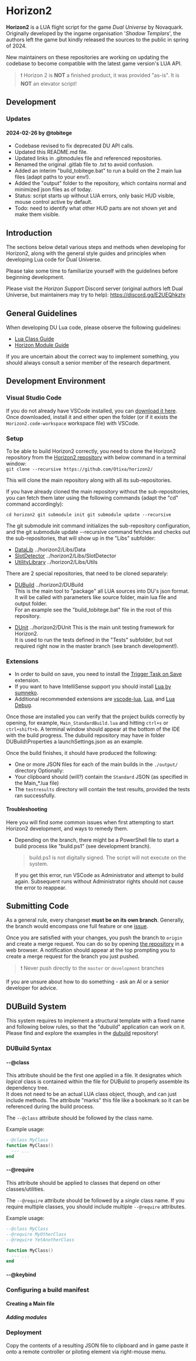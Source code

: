 # Horizon2

**Horizon2** is a LUA flight script for the game *Dual Universe* by Novaquark.  
Originally developed by the ingame organisation '*Shadow Templars*', the authors left the game but kindly
released the sources to the public in spring of 2024.

New maintainers on these repositories are working on updating the codebase to become compatible with the latest game version's LUA API.

> ❗ Horizon 2 is **NOT** a finished product, it was provided "as-is". It is **NOT** an elevator script!

## Development

### Updates

#### 2024-02-26 by @tobitege

* Codebase revised to fix deprecated DU API calls.
* Updated this README.md file.
* Updated links in .gitmodules file and referenced repositories.
* Renamed the original .gitlab file to .txt to avoid confusion.
* Added an interim "build_tobitege.bat" to run a build on the 2 main lua files (adapt paths to your env!).
* Added the "output" folder to the repository, which contains normal and minimized json files as of today.
* Status: script starts up without LUA errors, only basic HUD visible, mouse control active by default.
* Todo: need to identify what other HUD parts are not shown yet and make them visible.

## Introduction

The sections below detail various steps and methods when developing for Horizon2, along with the general style guides and principles when developing Lua code for Dual Universe.

Please take some time to familiarize yourself with the guidelines before beginning development.

Please visit the *Horizon Support* Discord server (original authors left Dual Universe, but maintainers may try to help): https://discord.gg/E2UEQhkzty

## General Guidelines

When developing DU Lua code, please observe the following guidelines:

- [Lua Class Guide](Class-Guidelines)
- [Horizon Module Guide](HorizonModule-Guidelines)

If you are uncertain about the correct way to implement something, you should always consult a senior member of the research department.

## Development Environment

### Visual Studio Code

If you do not already have VSCode installed, you can [download it here](https://code.visualstudio.com/download).  
Once downloaded, install it and either open the folder (or if it exists the `Horizon2.code-workspace` workspace file) with VSCode.

### Setup

To be able to build Horizon2 correctly, you need to clone the Horizon2 repository from the [Horizon2 repository](https://github.com/Otixa/horizon2/) with below command in a terminal window:  
`git clone --recursive https://github.com/Otixa/horizon2/`

This will clone the main repository along with all its sub-repositories.

If you have already cloned the main repository without the sub-repositories, you can fetch them later using the following commands (adapt the "cd" command accordingly):

`cd horizon2
git submodule init
git submodule update --recursive`

The git submodule init command initializes the sub-repository configuration, and the git submodule update --recursive command fetches and checks out the sub-repositories, that will show up in the "Libs" subfolder:

* [DataLib](https://github.com/Otixa/du-data-lib) ../horizon2/Libs/Data  
* [SlotDetector](https://github.com/Otixa/du-slot-detector) ../horizon2/Libs/SlotDetector  
* [UtilityLibrary](https://github.com/Otixa/du-utils) ../horizon2/Libs/Utils  

There are 2 special repositories, that need to be cloned separately:

* [DUBuild](https://github.com/Otixa/dubuild) ../horizon2/DUBuild  
This is the main tool to "package" all LUA sources into DU's json format.  
It will be called with parameters like source folder, main lua file and output folder.  
For an example see the "build_tobitege.bat" file in the root of this repository.

* [DUnit](https://github.com/Otixa/dunit) ../horizon2/DUnit
This is the main unit testing framework for Horizon2.  
It is used to run the tests defined in the "Tests" subfolder, but not required right
now in the master branch (see branch development!).

### Extensions

* In order to build on save, you need to install the [Trigger Task on Save](https://marketplace.visualstudio.com/items?itemName=Gruntfuggly.triggertaskonsave) extension.  
* If you want to have IntelliSense support you should install [Lua by sumneko](https://marketplace.visualstudio.com/items?itemName=sumneko.lua).  
* Additional recommended extensions are [vscode-lua](https://marketplace.visualstudio.com/items?itemName=trixnz.vscode-lua), [Lua](https://marketplace.visualstudio.com/items?itemName=keyring.Lua), and [Lua Debug](https://marketplace.visualstudio.com/items?itemName=actboy168.lua-debug).

Once those are installed you can verify that the project builds correctly by opening, for example, `Main_StandardBuild.lua` and hitting `ctrl+s` or `ctrl+shift+b`. A terminal window should appear at the bottom of the IDE with the build progress.
The dubuild repository may have in folder DUBuild\Properties a launchSettings.json as an example.

Once the build finishes, it should have produced the following:

* One or more JSON files for each of the main builds in the `./output/` directory
Optionally:
* Your clipboard should (will?) contain the `Standard` JSON (as specified in the Main_\*.lua file)
* The `testresults` directory will contain the test results, provided the tests ran successfully.

#### Troubleshooting

Here you will find some common issues when first attempting to start Horizon2 development, and ways to remedy them.  

* Depending on the branch, there might be a PowerShell file to start a build process like "build.ps1" (see development branch).

  > build.ps1 is not digitally signed. The script will not execute on the system.

  If you get this error, run VSCode as Administrator and attempt to build again. Subsequent runs without Administrator rights should not cause the error to reappear.

## Submitting Code

As a general rule, every changeset **must be on its own branch**. Generally, the branch would encompass one full feature or one [issue](https://github.com/Otixa/horizon2/issues).

Once you are satisfied with your changes, you push the branch to `origin` and create a merge request. You can do so by opening [the repository](https://github.com/Otixa/horizon2) in a web browser. A notification should appear at the top prompting you to create a merge request for the branch you just pushed.

> ❗ Never push directly to the `master` or `development` branches

If you are unsure about how to do something - ask an AI or a senior developer for advice.

## DUBuild System

This system requires to implement a structural template with a fixed name and following below rules, so that the "dubuild" application can work on it.
Please find and explore the examples in the [dubuild](https://github.com/Otixa/dubuild) repository!

### DUBuild Syntax

#### --@class

This attribute should be the first one applied in a file. It designates which *logical* class is contained within the file for DUBuild to properly assemble its dependency tree.  
It does not need to be an actual LUA class object, though, and can just include methods. The attribute "marks" this file like a bookmark so it can be referenced during the build process.

The `--@class` attribute should be followed by the class name.

Example usage:

```lua
--@class MyClass
function MyClass()
  --- ...
end
```

#### --@require

This attribute should be applied to classes that depend on other classes/utilities.

The `--@require` attribute should be followed by a _single_ class name. If you require multiple classes, you should include multiple `--@require` attributes.

Example usage:

```lua
--@class MyClass
--@require MyOtherClass
--@require YetAnotherClass

function MyClass()
  --- ...
end
```

#### --@keybind

### Configuring a build manifest

#### Creating a Main file

##### Adding modules

### Deployment

Copy the contents of a resulting JSON file to clipboard and in game paste it onto a remote controller or piloting element via right-mouse menu.
